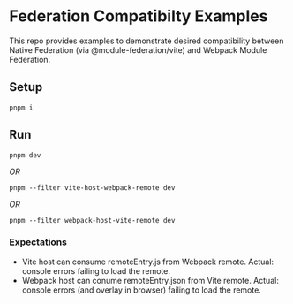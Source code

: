 # Federation Compatibilty Examples

This repo provides examples to demonstrate desired compatibility between
Native Federation (via @module-federation/vite) and Webpack Module Federation.

## Setup

```
pnpm i
```

## Run

```
pnpm dev
```

*OR*

```
pnpm --filter vite-host-webpack-remote dev
```

*OR*

```
pnpm --filter webpack-host-vite-remote dev
```

### Expectations

* Vite host can consume remoteEntry.js from Webpack remote. Actual: console errors failing to load the remote.
* Webpack host can conume remoteEntry.json from Vite remote. Actual: console errors (and overlay in browser) failing to load the remote.
